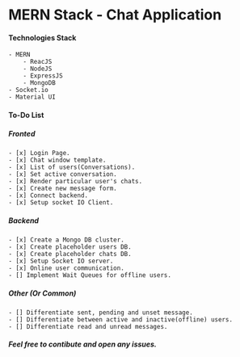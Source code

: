 # MERN Stack - Chat Application

#### Technologies Stack
    - MERN 
        - ReacJS
        - NodeJS
        - ExpressJS
        - MongoDB
    - Socket.io
    - Material UI

#### To-Do List
##### Fronted
    - [x] Login Page.
    - [x] Chat window template.
    - [x] List of users(Conversations).
    - [x] Set active conversation.
    - [x] Render particular user's chats.
    - [x] Create new message form.
    - [x] Connect backend.
    - [x] Setup socket IO Client.
 
##### Backend
    - [x] Create a Mongo DB cluster.
    - [x] Create placeholder users DB.
    - [x] Create placeholder chats DB.
    - [x] Setup Socket IO server.
    - [x] Online user communication.
    - [] Implement Wait Queues for offline users.

##### Other (Or Common)
    - [] Differentiate sent, pending and unset message.
    - [] Differentiate between active and inactive(offline) users.
    - [] Differentiate read and unread messages.

    
    
##### Feel free to contibute and open any issues.
